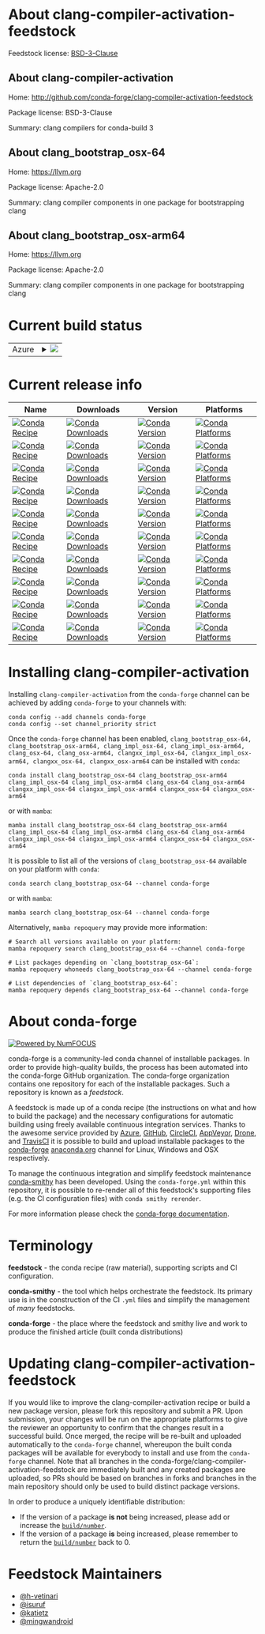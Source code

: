 About clang-compiler-activation-feedstock
=========================================

Feedstock license: [BSD-3-Clause](https://github.com/conda-forge/clang-compiler-activation-feedstock/blob/main/LICENSE.txt)


About clang-compiler-activation
-------------------------------

Home: http://github.com/conda-forge/clang-compiler-activation-feedstock

Package license: BSD-3-Clause

Summary: clang compilers for conda-build 3

About clang_bootstrap_osx-64
----------------------------

Home: https://llvm.org

Package license: Apache-2.0

Summary: clang compiler components in one package for bootstrapping clang

About clang_bootstrap_osx-arm64
-------------------------------

Home: https://llvm.org

Package license: Apache-2.0

Summary: clang compiler components in one package for bootstrapping clang

Current build status
====================


<table>
    
  <tr>
    <td>Azure</td>
    <td>
      <details>
        <summary>
          <a href="https://dev.azure.com/conda-forge/feedstock-builds/_build/latest?definitionId=7470&branchName=main">
            <img src="https://dev.azure.com/conda-forge/feedstock-builds/_apis/build/status/clang-compiler-activation-feedstock?branchName=main">
          </a>
        </summary>
        <table>
          <thead><tr><th>Variant</th><th>Status</th></tr></thead>
          <tbody><tr>
              <td>linux_64_cross_target_platformosx-64macos_machinex86_64-apple-darwin13.4.0version16.0.6</td>
              <td>
                <a href="https://dev.azure.com/conda-forge/feedstock-builds/_build/latest?definitionId=7470&branchName=main">
                  <img src="https://dev.azure.com/conda-forge/feedstock-builds/_apis/build/status/clang-compiler-activation-feedstock?branchName=main&jobName=linux&configuration=linux%20linux_64_cross_target_platformosx-64macos_machinex86_64-apple-darwin13.4.0version16.0.6" alt="variant">
                </a>
              </td>
            </tr><tr>
              <td>linux_64_cross_target_platformosx-64macos_machinex86_64-apple-darwin13.4.0version17.0.6</td>
              <td>
                <a href="https://dev.azure.com/conda-forge/feedstock-builds/_build/latest?definitionId=7470&branchName=main">
                  <img src="https://dev.azure.com/conda-forge/feedstock-builds/_apis/build/status/clang-compiler-activation-feedstock?branchName=main&jobName=linux&configuration=linux%20linux_64_cross_target_platformosx-64macos_machinex86_64-apple-darwin13.4.0version17.0.6" alt="variant">
                </a>
              </td>
            </tr><tr>
              <td>linux_64_cross_target_platformosx-64macos_machinex86_64-apple-darwin13.4.0version18.1.6</td>
              <td>
                <a href="https://dev.azure.com/conda-forge/feedstock-builds/_build/latest?definitionId=7470&branchName=main">
                  <img src="https://dev.azure.com/conda-forge/feedstock-builds/_apis/build/status/clang-compiler-activation-feedstock?branchName=main&jobName=linux&configuration=linux%20linux_64_cross_target_platformosx-64macos_machinex86_64-apple-darwin13.4.0version18.1.6" alt="variant">
                </a>
              </td>
            </tr><tr>
              <td>linux_64_cross_target_platformosx-arm64macos_machinearm64-apple-darwin20.0.0version16.0.6</td>
              <td>
                <a href="https://dev.azure.com/conda-forge/feedstock-builds/_build/latest?definitionId=7470&branchName=main">
                  <img src="https://dev.azure.com/conda-forge/feedstock-builds/_apis/build/status/clang-compiler-activation-feedstock?branchName=main&jobName=linux&configuration=linux%20linux_64_cross_target_platformosx-arm64macos_machinearm64-apple-darwin20.0.0version16.0.6" alt="variant">
                </a>
              </td>
            </tr><tr>
              <td>linux_64_cross_target_platformosx-arm64macos_machinearm64-apple-darwin20.0.0version17.0.6</td>
              <td>
                <a href="https://dev.azure.com/conda-forge/feedstock-builds/_build/latest?definitionId=7470&branchName=main">
                  <img src="https://dev.azure.com/conda-forge/feedstock-builds/_apis/build/status/clang-compiler-activation-feedstock?branchName=main&jobName=linux&configuration=linux%20linux_64_cross_target_platformosx-arm64macos_machinearm64-apple-darwin20.0.0version17.0.6" alt="variant">
                </a>
              </td>
            </tr><tr>
              <td>linux_64_cross_target_platformosx-arm64macos_machinearm64-apple-darwin20.0.0version18.1.6</td>
              <td>
                <a href="https://dev.azure.com/conda-forge/feedstock-builds/_build/latest?definitionId=7470&branchName=main">
                  <img src="https://dev.azure.com/conda-forge/feedstock-builds/_apis/build/status/clang-compiler-activation-feedstock?branchName=main&jobName=linux&configuration=linux%20linux_64_cross_target_platformosx-arm64macos_machinearm64-apple-darwin20.0.0version18.1.6" alt="variant">
                </a>
              </td>
            </tr><tr>
              <td>osx_64_cross_target_platformosx-64macos_machinex86_64-apple-darwin13.4.0version16.0.6</td>
              <td>
                <a href="https://dev.azure.com/conda-forge/feedstock-builds/_build/latest?definitionId=7470&branchName=main">
                  <img src="https://dev.azure.com/conda-forge/feedstock-builds/_apis/build/status/clang-compiler-activation-feedstock?branchName=main&jobName=osx&configuration=osx%20osx_64_cross_target_platformosx-64macos_machinex86_64-apple-darwin13.4.0version16.0.6" alt="variant">
                </a>
              </td>
            </tr><tr>
              <td>osx_64_cross_target_platformosx-64macos_machinex86_64-apple-darwin13.4.0version17.0.6</td>
              <td>
                <a href="https://dev.azure.com/conda-forge/feedstock-builds/_build/latest?definitionId=7470&branchName=main">
                  <img src="https://dev.azure.com/conda-forge/feedstock-builds/_apis/build/status/clang-compiler-activation-feedstock?branchName=main&jobName=osx&configuration=osx%20osx_64_cross_target_platformosx-64macos_machinex86_64-apple-darwin13.4.0version17.0.6" alt="variant">
                </a>
              </td>
            </tr><tr>
              <td>osx_64_cross_target_platformosx-64macos_machinex86_64-apple-darwin13.4.0version18.1.6</td>
              <td>
                <a href="https://dev.azure.com/conda-forge/feedstock-builds/_build/latest?definitionId=7470&branchName=main">
                  <img src="https://dev.azure.com/conda-forge/feedstock-builds/_apis/build/status/clang-compiler-activation-feedstock?branchName=main&jobName=osx&configuration=osx%20osx_64_cross_target_platformosx-64macos_machinex86_64-apple-darwin13.4.0version18.1.6" alt="variant">
                </a>
              </td>
            </tr><tr>
              <td>osx_64_cross_target_platformosx-arm64macos_machinearm64-apple-darwin20.0.0version16.0.6</td>
              <td>
                <a href="https://dev.azure.com/conda-forge/feedstock-builds/_build/latest?definitionId=7470&branchName=main">
                  <img src="https://dev.azure.com/conda-forge/feedstock-builds/_apis/build/status/clang-compiler-activation-feedstock?branchName=main&jobName=osx&configuration=osx%20osx_64_cross_target_platformosx-arm64macos_machinearm64-apple-darwin20.0.0version16.0.6" alt="variant">
                </a>
              </td>
            </tr><tr>
              <td>osx_64_cross_target_platformosx-arm64macos_machinearm64-apple-darwin20.0.0version17.0.6</td>
              <td>
                <a href="https://dev.azure.com/conda-forge/feedstock-builds/_build/latest?definitionId=7470&branchName=main">
                  <img src="https://dev.azure.com/conda-forge/feedstock-builds/_apis/build/status/clang-compiler-activation-feedstock?branchName=main&jobName=osx&configuration=osx%20osx_64_cross_target_platformosx-arm64macos_machinearm64-apple-darwin20.0.0version17.0.6" alt="variant">
                </a>
              </td>
            </tr><tr>
              <td>osx_64_cross_target_platformosx-arm64macos_machinearm64-apple-darwin20.0.0version18.1.6</td>
              <td>
                <a href="https://dev.azure.com/conda-forge/feedstock-builds/_build/latest?definitionId=7470&branchName=main">
                  <img src="https://dev.azure.com/conda-forge/feedstock-builds/_apis/build/status/clang-compiler-activation-feedstock?branchName=main&jobName=osx&configuration=osx%20osx_64_cross_target_platformosx-arm64macos_machinearm64-apple-darwin20.0.0version18.1.6" alt="variant">
                </a>
              </td>
            </tr><tr>
              <td>osx_arm64_cross_target_platformosx-64macos_machinex86_64-apple-darwin13.4.0version16.0.6</td>
              <td>
                <a href="https://dev.azure.com/conda-forge/feedstock-builds/_build/latest?definitionId=7470&branchName=main">
                  <img src="https://dev.azure.com/conda-forge/feedstock-builds/_apis/build/status/clang-compiler-activation-feedstock?branchName=main&jobName=osx&configuration=osx%20osx_arm64_cross_target_platformosx-64macos_machinex86_64-apple-darwin13.4.0version16.0.6" alt="variant">
                </a>
              </td>
            </tr><tr>
              <td>osx_arm64_cross_target_platformosx-64macos_machinex86_64-apple-darwin13.4.0version17.0.6</td>
              <td>
                <a href="https://dev.azure.com/conda-forge/feedstock-builds/_build/latest?definitionId=7470&branchName=main">
                  <img src="https://dev.azure.com/conda-forge/feedstock-builds/_apis/build/status/clang-compiler-activation-feedstock?branchName=main&jobName=osx&configuration=osx%20osx_arm64_cross_target_platformosx-64macos_machinex86_64-apple-darwin13.4.0version17.0.6" alt="variant">
                </a>
              </td>
            </tr><tr>
              <td>osx_arm64_cross_target_platformosx-64macos_machinex86_64-apple-darwin13.4.0version18.1.6</td>
              <td>
                <a href="https://dev.azure.com/conda-forge/feedstock-builds/_build/latest?definitionId=7470&branchName=main">
                  <img src="https://dev.azure.com/conda-forge/feedstock-builds/_apis/build/status/clang-compiler-activation-feedstock?branchName=main&jobName=osx&configuration=osx%20osx_arm64_cross_target_platformosx-64macos_machinex86_64-apple-darwin13.4.0version18.1.6" alt="variant">
                </a>
              </td>
            </tr><tr>
              <td>osx_arm64_cross_target_platformosx-arm64macos_machinearm64-apple-darwin20.0.0version16.0.6</td>
              <td>
                <a href="https://dev.azure.com/conda-forge/feedstock-builds/_build/latest?definitionId=7470&branchName=main">
                  <img src="https://dev.azure.com/conda-forge/feedstock-builds/_apis/build/status/clang-compiler-activation-feedstock?branchName=main&jobName=osx&configuration=osx%20osx_arm64_cross_target_platformosx-arm64macos_machinearm64-apple-darwin20.0.0version16.0.6" alt="variant">
                </a>
              </td>
            </tr><tr>
              <td>osx_arm64_cross_target_platformosx-arm64macos_machinearm64-apple-darwin20.0.0version17.0.6</td>
              <td>
                <a href="https://dev.azure.com/conda-forge/feedstock-builds/_build/latest?definitionId=7470&branchName=main">
                  <img src="https://dev.azure.com/conda-forge/feedstock-builds/_apis/build/status/clang-compiler-activation-feedstock?branchName=main&jobName=osx&configuration=osx%20osx_arm64_cross_target_platformosx-arm64macos_machinearm64-apple-darwin20.0.0version17.0.6" alt="variant">
                </a>
              </td>
            </tr><tr>
              <td>osx_arm64_cross_target_platformosx-arm64macos_machinearm64-apple-darwin20.0.0version18.1.6</td>
              <td>
                <a href="https://dev.azure.com/conda-forge/feedstock-builds/_build/latest?definitionId=7470&branchName=main">
                  <img src="https://dev.azure.com/conda-forge/feedstock-builds/_apis/build/status/clang-compiler-activation-feedstock?branchName=main&jobName=osx&configuration=osx%20osx_arm64_cross_target_platformosx-arm64macos_machinearm64-apple-darwin20.0.0version18.1.6" alt="variant">
                </a>
              </td>
            </tr>
          </tbody>
        </table>
      </details>
    </td>
  </tr>
</table>

Current release info
====================

| Name | Downloads | Version | Platforms |
| --- | --- | --- | --- |
| [![Conda Recipe](https://img.shields.io/badge/recipe-clang_bootstrap_osx--64-green.svg)](https://anaconda.org/conda-forge/clang_bootstrap_osx-64) | [![Conda Downloads](https://img.shields.io/conda/dn/conda-forge/clang_bootstrap_osx-64.svg)](https://anaconda.org/conda-forge/clang_bootstrap_osx-64) | [![Conda Version](https://img.shields.io/conda/vn/conda-forge/clang_bootstrap_osx-64.svg)](https://anaconda.org/conda-forge/clang_bootstrap_osx-64) | [![Conda Platforms](https://img.shields.io/conda/pn/conda-forge/clang_bootstrap_osx-64.svg)](https://anaconda.org/conda-forge/clang_bootstrap_osx-64) |
| [![Conda Recipe](https://img.shields.io/badge/recipe-clang_bootstrap_osx--arm64-green.svg)](https://anaconda.org/conda-forge/clang_bootstrap_osx-arm64) | [![Conda Downloads](https://img.shields.io/conda/dn/conda-forge/clang_bootstrap_osx-arm64.svg)](https://anaconda.org/conda-forge/clang_bootstrap_osx-arm64) | [![Conda Version](https://img.shields.io/conda/vn/conda-forge/clang_bootstrap_osx-arm64.svg)](https://anaconda.org/conda-forge/clang_bootstrap_osx-arm64) | [![Conda Platforms](https://img.shields.io/conda/pn/conda-forge/clang_bootstrap_osx-arm64.svg)](https://anaconda.org/conda-forge/clang_bootstrap_osx-arm64) |
| [![Conda Recipe](https://img.shields.io/badge/recipe-clang_impl_osx--64-green.svg)](https://anaconda.org/conda-forge/clang_impl_osx-64) | [![Conda Downloads](https://img.shields.io/conda/dn/conda-forge/clang_impl_osx-64.svg)](https://anaconda.org/conda-forge/clang_impl_osx-64) | [![Conda Version](https://img.shields.io/conda/vn/conda-forge/clang_impl_osx-64.svg)](https://anaconda.org/conda-forge/clang_impl_osx-64) | [![Conda Platforms](https://img.shields.io/conda/pn/conda-forge/clang_impl_osx-64.svg)](https://anaconda.org/conda-forge/clang_impl_osx-64) |
| [![Conda Recipe](https://img.shields.io/badge/recipe-clang_impl_osx--arm64-green.svg)](https://anaconda.org/conda-forge/clang_impl_osx-arm64) | [![Conda Downloads](https://img.shields.io/conda/dn/conda-forge/clang_impl_osx-arm64.svg)](https://anaconda.org/conda-forge/clang_impl_osx-arm64) | [![Conda Version](https://img.shields.io/conda/vn/conda-forge/clang_impl_osx-arm64.svg)](https://anaconda.org/conda-forge/clang_impl_osx-arm64) | [![Conda Platforms](https://img.shields.io/conda/pn/conda-forge/clang_impl_osx-arm64.svg)](https://anaconda.org/conda-forge/clang_impl_osx-arm64) |
| [![Conda Recipe](https://img.shields.io/badge/recipe-clang_osx--64-green.svg)](https://anaconda.org/conda-forge/clang_osx-64) | [![Conda Downloads](https://img.shields.io/conda/dn/conda-forge/clang_osx-64.svg)](https://anaconda.org/conda-forge/clang_osx-64) | [![Conda Version](https://img.shields.io/conda/vn/conda-forge/clang_osx-64.svg)](https://anaconda.org/conda-forge/clang_osx-64) | [![Conda Platforms](https://img.shields.io/conda/pn/conda-forge/clang_osx-64.svg)](https://anaconda.org/conda-forge/clang_osx-64) |
| [![Conda Recipe](https://img.shields.io/badge/recipe-clang_osx--arm64-green.svg)](https://anaconda.org/conda-forge/clang_osx-arm64) | [![Conda Downloads](https://img.shields.io/conda/dn/conda-forge/clang_osx-arm64.svg)](https://anaconda.org/conda-forge/clang_osx-arm64) | [![Conda Version](https://img.shields.io/conda/vn/conda-forge/clang_osx-arm64.svg)](https://anaconda.org/conda-forge/clang_osx-arm64) | [![Conda Platforms](https://img.shields.io/conda/pn/conda-forge/clang_osx-arm64.svg)](https://anaconda.org/conda-forge/clang_osx-arm64) |
| [![Conda Recipe](https://img.shields.io/badge/recipe-clangxx_impl_osx--64-green.svg)](https://anaconda.org/conda-forge/clangxx_impl_osx-64) | [![Conda Downloads](https://img.shields.io/conda/dn/conda-forge/clangxx_impl_osx-64.svg)](https://anaconda.org/conda-forge/clangxx_impl_osx-64) | [![Conda Version](https://img.shields.io/conda/vn/conda-forge/clangxx_impl_osx-64.svg)](https://anaconda.org/conda-forge/clangxx_impl_osx-64) | [![Conda Platforms](https://img.shields.io/conda/pn/conda-forge/clangxx_impl_osx-64.svg)](https://anaconda.org/conda-forge/clangxx_impl_osx-64) |
| [![Conda Recipe](https://img.shields.io/badge/recipe-clangxx_impl_osx--arm64-green.svg)](https://anaconda.org/conda-forge/clangxx_impl_osx-arm64) | [![Conda Downloads](https://img.shields.io/conda/dn/conda-forge/clangxx_impl_osx-arm64.svg)](https://anaconda.org/conda-forge/clangxx_impl_osx-arm64) | [![Conda Version](https://img.shields.io/conda/vn/conda-forge/clangxx_impl_osx-arm64.svg)](https://anaconda.org/conda-forge/clangxx_impl_osx-arm64) | [![Conda Platforms](https://img.shields.io/conda/pn/conda-forge/clangxx_impl_osx-arm64.svg)](https://anaconda.org/conda-forge/clangxx_impl_osx-arm64) |
| [![Conda Recipe](https://img.shields.io/badge/recipe-clangxx_osx--64-green.svg)](https://anaconda.org/conda-forge/clangxx_osx-64) | [![Conda Downloads](https://img.shields.io/conda/dn/conda-forge/clangxx_osx-64.svg)](https://anaconda.org/conda-forge/clangxx_osx-64) | [![Conda Version](https://img.shields.io/conda/vn/conda-forge/clangxx_osx-64.svg)](https://anaconda.org/conda-forge/clangxx_osx-64) | [![Conda Platforms](https://img.shields.io/conda/pn/conda-forge/clangxx_osx-64.svg)](https://anaconda.org/conda-forge/clangxx_osx-64) |
| [![Conda Recipe](https://img.shields.io/badge/recipe-clangxx_osx--arm64-green.svg)](https://anaconda.org/conda-forge/clangxx_osx-arm64) | [![Conda Downloads](https://img.shields.io/conda/dn/conda-forge/clangxx_osx-arm64.svg)](https://anaconda.org/conda-forge/clangxx_osx-arm64) | [![Conda Version](https://img.shields.io/conda/vn/conda-forge/clangxx_osx-arm64.svg)](https://anaconda.org/conda-forge/clangxx_osx-arm64) | [![Conda Platforms](https://img.shields.io/conda/pn/conda-forge/clangxx_osx-arm64.svg)](https://anaconda.org/conda-forge/clangxx_osx-arm64) |

Installing clang-compiler-activation
====================================

Installing `clang-compiler-activation` from the `conda-forge` channel can be achieved by adding `conda-forge` to your channels with:

```
conda config --add channels conda-forge
conda config --set channel_priority strict
```

Once the `conda-forge` channel has been enabled, `clang_bootstrap_osx-64, clang_bootstrap_osx-arm64, clang_impl_osx-64, clang_impl_osx-arm64, clang_osx-64, clang_osx-arm64, clangxx_impl_osx-64, clangxx_impl_osx-arm64, clangxx_osx-64, clangxx_osx-arm64` can be installed with `conda`:

```
conda install clang_bootstrap_osx-64 clang_bootstrap_osx-arm64 clang_impl_osx-64 clang_impl_osx-arm64 clang_osx-64 clang_osx-arm64 clangxx_impl_osx-64 clangxx_impl_osx-arm64 clangxx_osx-64 clangxx_osx-arm64
```

or with `mamba`:

```
mamba install clang_bootstrap_osx-64 clang_bootstrap_osx-arm64 clang_impl_osx-64 clang_impl_osx-arm64 clang_osx-64 clang_osx-arm64 clangxx_impl_osx-64 clangxx_impl_osx-arm64 clangxx_osx-64 clangxx_osx-arm64
```

It is possible to list all of the versions of `clang_bootstrap_osx-64` available on your platform with `conda`:

```
conda search clang_bootstrap_osx-64 --channel conda-forge
```

or with `mamba`:

```
mamba search clang_bootstrap_osx-64 --channel conda-forge
```

Alternatively, `mamba repoquery` may provide more information:

```
# Search all versions available on your platform:
mamba repoquery search clang_bootstrap_osx-64 --channel conda-forge

# List packages depending on `clang_bootstrap_osx-64`:
mamba repoquery whoneeds clang_bootstrap_osx-64 --channel conda-forge

# List dependencies of `clang_bootstrap_osx-64`:
mamba repoquery depends clang_bootstrap_osx-64 --channel conda-forge
```


About conda-forge
=================

[![Powered by
NumFOCUS](https://img.shields.io/badge/powered%20by-NumFOCUS-orange.svg?style=flat&colorA=E1523D&colorB=007D8A)](https://numfocus.org)

conda-forge is a community-led conda channel of installable packages.
In order to provide high-quality builds, the process has been automated into the
conda-forge GitHub organization. The conda-forge organization contains one repository
for each of the installable packages. Such a repository is known as a *feedstock*.

A feedstock is made up of a conda recipe (the instructions on what and how to build
the package) and the necessary configurations for automatic building using freely
available continuous integration services. Thanks to the awesome service provided by
[Azure](https://azure.microsoft.com/en-us/services/devops/), [GitHub](https://github.com/),
[CircleCI](https://circleci.com/), [AppVeyor](https://www.appveyor.com/),
[Drone](https://cloud.drone.io/welcome), and [TravisCI](https://travis-ci.com/)
it is possible to build and upload installable packages to the
[conda-forge](https://anaconda.org/conda-forge) [anaconda.org](https://anaconda.org/)
channel for Linux, Windows and OSX respectively.

To manage the continuous integration and simplify feedstock maintenance
[conda-smithy](https://github.com/conda-forge/conda-smithy) has been developed.
Using the ``conda-forge.yml`` within this repository, it is possible to re-render all of
this feedstock's supporting files (e.g. the CI configuration files) with ``conda smithy rerender``.

For more information please check the [conda-forge documentation](https://conda-forge.org/docs/).

Terminology
===========

**feedstock** - the conda recipe (raw material), supporting scripts and CI configuration.

**conda-smithy** - the tool which helps orchestrate the feedstock.
                   Its primary use is in the construction of the CI ``.yml`` files
                   and simplify the management of *many* feedstocks.

**conda-forge** - the place where the feedstock and smithy live and work to
                  produce the finished article (built conda distributions)


Updating clang-compiler-activation-feedstock
============================================

If you would like to improve the clang-compiler-activation recipe or build a new
package version, please fork this repository and submit a PR. Upon submission,
your changes will be run on the appropriate platforms to give the reviewer an
opportunity to confirm that the changes result in a successful build. Once
merged, the recipe will be re-built and uploaded automatically to the
`conda-forge` channel, whereupon the built conda packages will be available for
everybody to install and use from the `conda-forge` channel.
Note that all branches in the conda-forge/clang-compiler-activation-feedstock are
immediately built and any created packages are uploaded, so PRs should be based
on branches in forks and branches in the main repository should only be used to
build distinct package versions.

In order to produce a uniquely identifiable distribution:
 * If the version of a package **is not** being increased, please add or increase
   the [``build/number``](https://docs.conda.io/projects/conda-build/en/latest/resources/define-metadata.html#build-number-and-string).
 * If the version of a package **is** being increased, please remember to return
   the [``build/number``](https://docs.conda.io/projects/conda-build/en/latest/resources/define-metadata.html#build-number-and-string)
   back to 0.

Feedstock Maintainers
=====================

* [@h-vetinari](https://github.com/h-vetinari/)
* [@isuruf](https://github.com/isuruf/)
* [@katietz](https://github.com/katietz/)
* [@mingwandroid](https://github.com/mingwandroid/)

